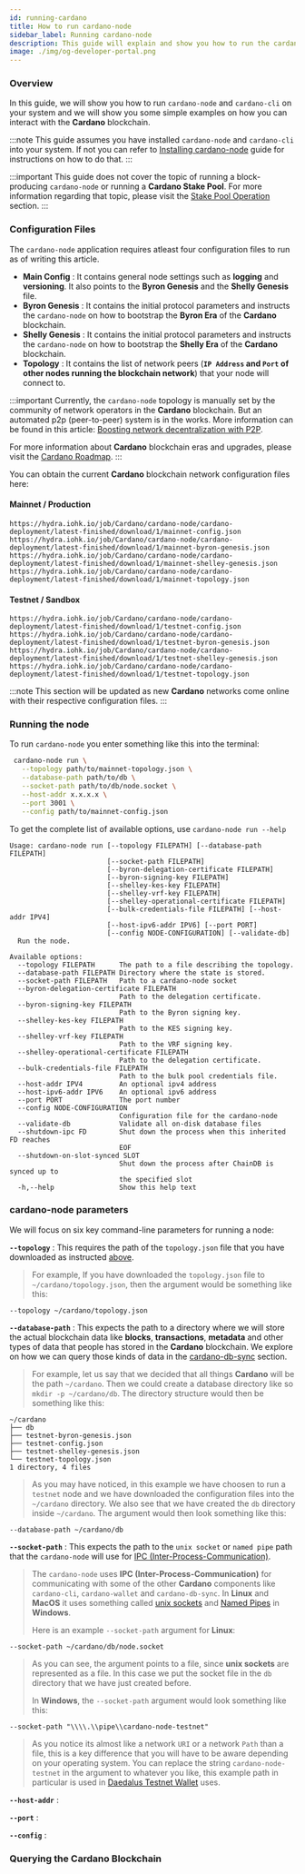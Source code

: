 ```yaml
---
id: running-cardano
title: How to run cardano-node
sidebar_label: Running cardano-node
description: This guide will explain and show you how to run the cardano-node and components on your system.
image: ./img/og-developer-portal.png
--- 
```

### Overview 

In this guide, we will show you how to run `cardano-node` and `cardano-cli` on your system and we will show you some simple examples on how you can interact with the **Cardano** blockchain.

:::note
This guide assumes you have installed `cardano-node` and `cardano-cli` into your system. If not you can refer to [Installing cardano-node](/docs/cardano-integration/installing-cardano-node) guide for instructions on how to do that.
:::

:::important
This guide does not cover the topic of running a block-producing `cardano-node` or running a **Cardano Stake Pool**. For more information regarding that topic, please visit the [Stake Pool Operation](/docs/stake-pool-operation/overview) section.
:::

### Configuration Files

The `cardano-node` application requires atleast four configuration files to run as of writing this article.

- **Main Config** : It contains general node settings such as **logging** and **versioning**. It also points to the **Byron Genesis** and the **Shelly Genesis** file.
- **Byron Genesis** : It contains the initial protocol parameters and instructs the `cardano-node` on how to bootstrap the **Byron Era** of the **Cardano** blockchain.
- **Shelly Genesis** : It contains the initial protocol parameters and instructs the `cardano-node` on how to bootstrap the **Shelly Era** of the **Cardano** blockchain.
- **Topology** : It contains the list of network peers (**`IP Address` and `Port` of other nodes running the blockchain network**) that your node will connect to.

:::important
Currently, the `cardano-node` topology is manually set by the community of network operators in the **Cardano** blockchain. But an automated p2p (peer-to-peer) system is in the works. More information can be found in this article: [Boosting network decentralization with P2P](https://iohk.io/en/blog/posts/2021/04/06/boosting-network-decentralization-with-p2p/).

For more information about **Cardano** blockchain eras and upgrades, please visit the [Cardano Roadmap](https://roadmap.cardano.org/en).
:::

You can obtain the current **Cardano** blockchain network configuration files here: 


#### Mainnet / Production
```
https://hydra.iohk.io/job/Cardano/cardano-node/cardano-deployment/latest-finished/download/1/mainnet-config.json
https://hydra.iohk.io/job/Cardano/cardano-node/cardano-deployment/latest-finished/download/1/mainnet-byron-genesis.json
https://hydra.iohk.io/job/Cardano/cardano-node/cardano-deployment/latest-finished/download/1/mainnet-shelley-genesis.json
https://hydra.iohk.io/job/Cardano/cardano-node/cardano-deployment/latest-finished/download/1/mainnet-topology.json
```

#### Testnet / Sandbox
```
https://hydra.iohk.io/job/Cardano/cardano-node/cardano-deployment/latest-finished/download/1/testnet-config.json
https://hydra.iohk.io/job/Cardano/cardano-node/cardano-deployment/latest-finished/download/1/testnet-byron-genesis.json
https://hydra.iohk.io/job/Cardano/cardano-node/cardano-deployment/latest-finished/download/1/testnet-shelley-genesis.json
https://hydra.iohk.io/job/Cardano/cardano-node/cardano-deployment/latest-finished/download/1/testnet-topology.json
```
:::note
This section will be updated as new **Cardano** networks come online with their respective configuration files.
:::

### Running the node

To run `cardano-node` you enter something like this into the terminal: 

```bash
 cardano-node run \
   --topology path/to/mainnet-topology.json \
   --database-path path/to/db \
   --socket-path path/to/db/node.socket \
   --host-addr x.x.x.x \
   --port 3001 \
   --config path/to/mainnet-config.json
```

To get the complete list of available options, use `cardano-node run --help`

```
Usage: cardano-node run [--topology FILEPATH] [--database-path FILEPATH] 
                        [--socket-path FILEPATH] 
                        [--byron-delegation-certificate FILEPATH] 
                        [--byron-signing-key FILEPATH] 
                        [--shelley-kes-key FILEPATH] 
                        [--shelley-vrf-key FILEPATH] 
                        [--shelley-operational-certificate FILEPATH] 
                        [--bulk-credentials-file FILEPATH] [--host-addr IPV4] 
                        [--host-ipv6-addr IPV6] [--port PORT] 
                        [--config NODE-CONFIGURATION] [--validate-db]
  Run the node.

Available options:
  --topology FILEPATH      The path to a file describing the topology.
  --database-path FILEPATH Directory where the state is stored.
  --socket-path FILEPATH   Path to a cardano-node socket
  --byron-delegation-certificate FILEPATH
                           Path to the delegation certificate.
  --byron-signing-key FILEPATH
                           Path to the Byron signing key.
  --shelley-kes-key FILEPATH
                           Path to the KES signing key.
  --shelley-vrf-key FILEPATH
                           Path to the VRF signing key.
  --shelley-operational-certificate FILEPATH
                           Path to the delegation certificate.
  --bulk-credentials-file FILEPATH
                           Path to the bulk pool credentials file.
  --host-addr IPV4         An optional ipv4 address
  --host-ipv6-addr IPV6    An optional ipv6 address
  --port PORT              The port number
  --config NODE-CONFIGURATION
                           Configuration file for the cardano-node
  --validate-db            Validate all on-disk database files
  --shutdown-ipc FD        Shut down the process when this inherited FD reaches
                           EOF
  --shutdown-on-slot-synced SLOT
                           Shut down the process after ChainDB is synced up to
                           the specified slot
  -h,--help                Show this help text
```
### cardano-node parameters

We will focus on six key command-line parameters for running a node: 

**`--topology`** : This requires the path of the `topology.json` file that you have downloaded as instructed [above](/docs/cardano-integration/running-cardano#configuration-files).

> For example, If you have downloaded the `topology.json` file to `~/cardano/topology.json`, then the argument would be something like this:
```
--topology ~/cardano/topology.json
```

**`--database-path`** : This expects the path to a directory where we will store the actual blockchain data like **blocks**, **transactions**, **metadata** and other types of data that people has stored in the **Cardano** blockchain. We explore on how we can query those kinds of data in the [cardano-db-sync](/cardano-db-sync) section.

> For example, let us say that we decided that all things **Cardano** will be the path `~/cardano`. Then we could create a database directory like so `mkdir -p ~/cardano/db`.
> The directory structure would then be something like this:
```
~/cardano
├── db
├── testnet-byron-genesis.json
├── testnet-config.json
├── testnet-shelley-genesis.json
└── testnet-topology.json
1 directory, 4 files
```
> As you may have noticed, in this example we have choosen to run a `testnet` node and we have downloaded the configuration files into the `~/cardano` directory. We also see that we have created the `db` directory inside `~/cardano`. The argument would then look something like this: 
```
--database-path ~/cardano/db
```

**`--socket-path`** : This expects the path to the `unix socket` or `named pipe` path that the `cardano-node` will use for [IPC (Inter-Process-Communication)](https://en.wikipedia.org/wiki/Inter-process_communication).

> The `cardano-node` uses **IPC (Inter-Process-Communication)** for communicating with some of the other **Cardano** components like `cardano-cli`, `cardano-wallet` and `cardano-db-sync`. In **Linux** and **MacOS** it uses something called [unix sockets](https://en.wikipedia.org/wiki/Unix_domain_socket) and [Named Pipes](https://docs.microsoft.com/en-us/windows/win32/ipc/named-pipes) in **Windows**.
> 
> Here is an example `--socket-path` argument for **Linux**:
```
--socket-path ~/cardano/db/node.socket
```
> As you can see, the argument points to a file, since **unix sockets** are represented as a file. In this case we put the socket file in the `db` directory that we have just created before.
> 
> In **Windows**, the `--socket-path` argument would look something like this:
```
--socket-path "\\\\.\\pipe\\cardano-node-testnet"
```
> As you notice its almost like a network `URI` or a network `Path` than a file, this is a key difference that you will have to be aware depending on your operating system. You can replace the string `cardano-node-testnet` in the argument to whatever you like, this example path in particular is used in [Daedalus Testnet Wallet](https://daedaluswallet.io) uses.
>

**`--host-addr`** : 

**`--port`** : 

**`--config`** : 

### Querying the Cardano Blockchain
